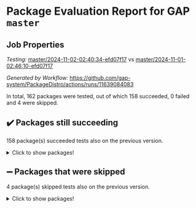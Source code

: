 # Package Evaluation Report for GAP `master`

## Job Properties

*Testing:* [master/2024-11-02-02:40:34-efd07f17](https://github.com/gap-system/PackageDistro/blob/data/reports/master/2024-11-02-02:40:34-efd07f17) vs [master/2024-11-01-02:46:10-efd07f17](https://github.com/gap-system/PackageDistro/blob/data/reports/master/2024-11-01-02:46:10-efd07f17)

*Generated by Workflow:* https://github.com/gap-system/PackageDistro/actions/runs/11639084083

In total, 162 packages were tested, out of which 158 succeeded, 0 failed and 4 were skipped.

## :heavy_check_mark: Packages still succeeding

158 package(s) succeeded tests also on the previous version.
<details><summary>Click to show packages!</summary>

- 4ti2interface 2023.02-04 [(success)](https://github.com/gap-system/PackageDistro/actions/runs/11639084083/job/32414892977)
- ace 5.6.2 [(success)](https://github.com/gap-system/PackageDistro/actions/runs/11639084083/job/32414893072)
- aclib 1.3.2 [(success)](https://github.com/gap-system/PackageDistro/actions/runs/11639084083/job/32414893152)
- agt 0.3.1 [(success)](https://github.com/gap-system/PackageDistro/actions/runs/11639084083/job/32414893261)
- alnuth 3.2.1 [(success)](https://github.com/gap-system/PackageDistro/actions/runs/11639084083/job/32414893391)
- anupq 3.3.1 [(success)](https://github.com/gap-system/PackageDistro/actions/runs/11639084083/job/32414893517)
- atlasrep 2.1.9 [(success)](https://github.com/gap-system/PackageDistro/actions/runs/11639084083/job/32414893613)
- autodoc 2023.06.19 [(success)](https://github.com/gap-system/PackageDistro/actions/runs/11639084083/job/32414893745)
- automata 1.16 [(success)](https://github.com/gap-system/PackageDistro/actions/runs/11639084083/job/32414893870)
- automgrp 1.3.2 [(success)](https://github.com/gap-system/PackageDistro/actions/runs/11639084083/job/32414896565)
- autpgrp 1.11 [(success)](https://github.com/gap-system/PackageDistro/actions/runs/11639084083/job/32414896815)
- cap 2024.10-07 [(success)](https://github.com/gap-system/PackageDistro/actions/runs/11639084083/job/32414897106)
- caratinterface 2.3.7 [(success)](https://github.com/gap-system/PackageDistro/actions/runs/11639084083/job/32414897955)
- cddinterface 2024.09.02 [(success)](https://github.com/gap-system/PackageDistro/actions/runs/11639084083/job/32414898959)
- circle 1.6.6 [(success)](https://github.com/gap-system/PackageDistro/actions/runs/11639084083/job/32414899041)
- classicpres 1.22 [(success)](https://github.com/gap-system/PackageDistro/actions/runs/11639084083/job/32414899150)
- cohomolo 1.6.11 [(success)](https://github.com/gap-system/PackageDistro/actions/runs/11639084083/job/32414899276)
- congruence 1.2.7 [(success)](https://github.com/gap-system/PackageDistro/actions/runs/11639084083/job/32414899394)
- corefreesub 0.6 [(success)](https://github.com/gap-system/PackageDistro/actions/runs/11639084083/job/32414899498)
- corelg 1.57 [(success)](https://github.com/gap-system/PackageDistro/actions/runs/11639084083/job/32414899617)
- crime 1.6 [(success)](https://github.com/gap-system/PackageDistro/actions/runs/11639084083/job/32414899725)
- crisp 1.4.6 [(success)](https://github.com/gap-system/PackageDistro/actions/runs/11639084083/job/32414899829)
- crypting 0.10.5 [(success)](https://github.com/gap-system/PackageDistro/actions/runs/11639084083/job/32414899925)
- cryst 4.1.27 [(success)](https://github.com/gap-system/PackageDistro/actions/runs/11639084083/job/32414900042)
- crystcat 1.1.10 [(success)](https://github.com/gap-system/PackageDistro/actions/runs/11639084083/job/32414900151)
- ctbllib 1.3.9 [(success)](https://github.com/gap-system/PackageDistro/actions/runs/11639084083/job/32414900271)
- cubefree 1.19 [(success)](https://github.com/gap-system/PackageDistro/actions/runs/11639084083/job/32414900396)
- curlinterface 2.4.0 [(success)](https://github.com/gap-system/PackageDistro/actions/runs/11639084083/job/32414900509)
- cvec 2.8.2 [(success)](https://github.com/gap-system/PackageDistro/actions/runs/11639084083/job/32414900641)
- datastructures 0.3.1 [(success)](https://github.com/gap-system/PackageDistro/actions/runs/11639084083/job/32414900776)
- deepthought 1.0.7 [(success)](https://github.com/gap-system/PackageDistro/actions/runs/11639084083/job/32414900965)
- design 1.8.1 [(success)](https://github.com/gap-system/PackageDistro/actions/runs/11639084083/job/32414901113)
- difsets 2.3.1 [(success)](https://github.com/gap-system/PackageDistro/actions/runs/11639084083/job/32414901223)
- digraphs 1.9.0 [(success)](https://github.com/gap-system/PackageDistro/actions/runs/11639084083/job/32414901363)
- edim 1.3.8 [(success)](https://github.com/gap-system/PackageDistro/actions/runs/11639084083/job/32414901473)
- example 4.3.4 [(success)](https://github.com/gap-system/PackageDistro/actions/runs/11639084083/job/32414901595)
- examplesforhomalg 2023.10-01 [(success)](https://github.com/gap-system/PackageDistro/actions/runs/11639084083/job/32414901699)
- factint 1.6.3 [(success)](https://github.com/gap-system/PackageDistro/actions/runs/11639084083/job/32414901793)
- ferret 1.0.14 [(success)](https://github.com/gap-system/PackageDistro/actions/runs/11639084083/job/32414901889)
- fga 1.5.0 [(success)](https://github.com/gap-system/PackageDistro/actions/runs/11639084083/job/32414901984)
- fining 1.5.6 [(success)](https://github.com/gap-system/PackageDistro/actions/runs/11639084083/job/32414902077)
- float 1.0.5 [(success)](https://github.com/gap-system/PackageDistro/actions/runs/11639084083/job/32414902188)
- format 1.4.4 [(success)](https://github.com/gap-system/PackageDistro/actions/runs/11639084083/job/32414902322)
- forms 1.2.12 [(success)](https://github.com/gap-system/PackageDistro/actions/runs/11639084083/job/32414902398)
- fplsa 1.2.6 [(success)](https://github.com/gap-system/PackageDistro/actions/runs/11639084083/job/32414902485)
- fr 2.4.13 [(success)](https://github.com/gap-system/PackageDistro/actions/runs/11639084083/job/32414902587)
- francy 2.0.3 [(success)](https://github.com/gap-system/PackageDistro/actions/runs/11639084083/job/32414902711)
- fwtree 1.3 [(success)](https://github.com/gap-system/PackageDistro/actions/runs/11639084083/job/32414902848)
- gapdoc 1.6.7 [(success)](https://github.com/gap-system/PackageDistro/actions/runs/11639084083/job/32414902953)
- gauss 2023.08-01 [(success)](https://github.com/gap-system/PackageDistro/actions/runs/11639084083/job/32414903077)
- gaussforhomalg 2024.08-01 [(success)](https://github.com/gap-system/PackageDistro/actions/runs/11639084083/job/32414903196)
- gbnp 1.1.0 [(success)](https://github.com/gap-system/PackageDistro/actions/runs/11639084083/job/32414903296)
- generalizedmorphismsforcap 2024.09-03 [(success)](https://github.com/gap-system/PackageDistro/actions/runs/11639084083/job/32414903398)
- genss 1.6.9 [(success)](https://github.com/gap-system/PackageDistro/actions/runs/11639084083/job/32414903490)
- gradedmodules 2024.01-01 [(success)](https://github.com/gap-system/PackageDistro/actions/runs/11639084083/job/32414903596)
- gradedringforhomalg 2024.07-01 [(success)](https://github.com/gap-system/PackageDistro/actions/runs/11639084083/job/32414903675)
- grape 4.9.2 [(success)](https://github.com/gap-system/PackageDistro/actions/runs/11639084083/job/32414903789)
- groupoids 1.76 [(success)](https://github.com/gap-system/PackageDistro/actions/runs/11639084083/job/32414903885)
- grpconst 2.6.5 [(success)](https://github.com/gap-system/PackageDistro/actions/runs/11639084083/job/32414903977)
- guarana 0.96.3 [(success)](https://github.com/gap-system/PackageDistro/actions/runs/11639084083/job/32414904070)
- guava 3.19 [(success)](https://github.com/gap-system/PackageDistro/actions/runs/11639084083/job/32414904180)
- hap 1.66 [(success)](https://github.com/gap-system/PackageDistro/actions/runs/11639084083/job/32414904320)
- hapcryst 0.1.15 [(success)](https://github.com/gap-system/PackageDistro/actions/runs/11639084083/job/32414904405)
- hecke 1.5.4 [(success)](https://github.com/gap-system/PackageDistro/actions/runs/11639084083/job/32414904485)
- help 4.0 [(success)](https://github.com/gap-system/PackageDistro/actions/runs/11639084083/job/32414904614)
- homalg 2024.01-01 [(success)](https://github.com/gap-system/PackageDistro/actions/runs/11639084083/job/32414904739)
- homalgtocas 2023.11-01 [(success)](https://github.com/gap-system/PackageDistro/actions/runs/11639084083/job/32414904837)
- idrel 2.48 [(success)](https://github.com/gap-system/PackageDistro/actions/runs/11639084083/job/32414904944)
- images 1.3.3 [(success)](https://github.com/gap-system/PackageDistro/actions/runs/11639084083/job/32414905058)
- intpic 0.4.0 [(success)](https://github.com/gap-system/PackageDistro/actions/runs/11639084083/job/32414905147)
- io 4.9.0 [(success)](https://github.com/gap-system/PackageDistro/actions/runs/11639084083/job/32414905230)
- io_forhomalg 2023.02-04 [(success)](https://github.com/gap-system/PackageDistro/actions/runs/11639084083/job/32414905303)
- irredsol 1.4.4 [(success)](https://github.com/gap-system/PackageDistro/actions/runs/11639084083/job/32414905436)
- json 2.2.2 [(success)](https://github.com/gap-system/PackageDistro/actions/runs/11639084083/job/32414905611)
- jupyterkernel 1.5.1 [(success)](https://github.com/gap-system/PackageDistro/actions/runs/11639084083/job/32414905707)
- jupyterviz 1.5.6 [(success)](https://github.com/gap-system/PackageDistro/actions/runs/11639084083/job/32414905801)
- kan 1.37 [(success)](https://github.com/gap-system/PackageDistro/actions/runs/11639084083/job/32414905898)
- kbmag 1.5.11 [(success)](https://github.com/gap-system/PackageDistro/actions/runs/11639084083/job/32414905984)
- laguna 3.9.7 [(success)](https://github.com/gap-system/PackageDistro/actions/runs/11639084083/job/32414906063)
- liealgdb 2.2.1 [(success)](https://github.com/gap-system/PackageDistro/actions/runs/11639084083/job/32414906143)
- liepring 2.9.1 [(success)](https://github.com/gap-system/PackageDistro/actions/runs/11639084083/job/32414906213)
- liering 2.4.2 [(success)](https://github.com/gap-system/PackageDistro/actions/runs/11639084083/job/32414906307)
- linearalgebraforcap 2024.10-01 [(success)](https://github.com/gap-system/PackageDistro/actions/runs/11639084083/job/32414906389)
- lins 0.9 [(success)](https://github.com/gap-system/PackageDistro/actions/runs/11639084083/job/32414906486)
- localizeringforhomalg 2023.10-01 [(success)](https://github.com/gap-system/PackageDistro/actions/runs/11639084083/job/32414906575)
- loops 3.4.4 [(success)](https://github.com/gap-system/PackageDistro/actions/runs/11639084083/job/32414906666)
- lpres 1.1.1 [(success)](https://github.com/gap-system/PackageDistro/actions/runs/11639084083/job/32414906758)
- majoranaalgebras 1.5.2 [(success)](https://github.com/gap-system/PackageDistro/actions/runs/11639084083/job/32414906857)
- mapclass 1.4.6 [(success)](https://github.com/gap-system/PackageDistro/actions/runs/11639084083/job/32414906946)
- matgrp 0.70 [(success)](https://github.com/gap-system/PackageDistro/actions/runs/11639084083/job/32414907030)
- matricesforhomalg 2024.08-05 [(success)](https://github.com/gap-system/PackageDistro/actions/runs/11639084083/job/32414907174)
- modisom 3.0.0 [(success)](https://github.com/gap-system/PackageDistro/actions/runs/11639084083/job/32414907276)
- modulepresentationsforcap 2024.09-02 [(success)](https://github.com/gap-system/PackageDistro/actions/runs/11639084083/job/32414907355)
- modules 2024.01-01 [(success)](https://github.com/gap-system/PackageDistro/actions/runs/11639084083/job/32414907427)
- monoidalcategories 2024.09-05 [(success)](https://github.com/gap-system/PackageDistro/actions/runs/11639084083/job/32414907496)
- nconvex 2022.09-01 [(success)](https://github.com/gap-system/PackageDistro/actions/runs/11639084083/job/32414907591)
- nilmat 1.4.2 [(success)](https://github.com/gap-system/PackageDistro/actions/runs/11639084083/job/32414907668)
- nock 1.5 [(success)](https://github.com/gap-system/PackageDistro/actions/runs/11639084083/job/32414907770)
- normalizinterface 1.3.7 [(success)](https://github.com/gap-system/PackageDistro/actions/runs/11639084083/job/32414907837)
- nq 2.5.11 [(success)](https://github.com/gap-system/PackageDistro/actions/runs/11639084083/job/32414907922)
- numericalsgps 1.4.0 [(success)](https://github.com/gap-system/PackageDistro/actions/runs/11639084083/job/32414908016)
- openmath 11.5.3 [(success)](https://github.com/gap-system/PackageDistro/actions/runs/11639084083/job/32414908101)
- orb 4.9.1 [(success)](https://github.com/gap-system/PackageDistro/actions/runs/11639084083/job/32414908176)
- packagemanager 1.6 [(success)](https://github.com/gap-system/PackageDistro/actions/runs/11639084083/job/32414908272)
- patternclass 2.4.5 [(success)](https://github.com/gap-system/PackageDistro/actions/runs/11639084083/job/32414908362)
- permut 2.0.5 [(success)](https://github.com/gap-system/PackageDistro/actions/runs/11639084083/job/32414908464)
- polenta 1.3.10 [(success)](https://github.com/gap-system/PackageDistro/actions/runs/11639084083/job/32414908546)
- polymaking 0.8.7 [(success)](https://github.com/gap-system/PackageDistro/actions/runs/11639084083/job/32414908615)
- primgrp 3.4.4 [(success)](https://github.com/gap-system/PackageDistro/actions/runs/11639084083/job/32414908727)
- profiling 2.6.0 [(success)](https://github.com/gap-system/PackageDistro/actions/runs/11639084083/job/32414908814)
- qdistrnd 0.9.4 [(success)](https://github.com/gap-system/PackageDistro/actions/runs/11639084083/job/32414908902)
- qpa 1.35 [(success)](https://github.com/gap-system/PackageDistro/actions/runs/11639084083/job/32414909024)
- quagroup 1.8.4 [(success)](https://github.com/gap-system/PackageDistro/actions/runs/11639084083/job/32414909299)
- radiroot 2.9 [(success)](https://github.com/gap-system/PackageDistro/actions/runs/11639084083/job/32414909398)
- rcwa 4.7.1 [(success)](https://github.com/gap-system/PackageDistro/actions/runs/11639084083/job/32414909502)
- rds 1.8 [(success)](https://github.com/gap-system/PackageDistro/actions/runs/11639084083/job/32414909601)
- recog 1.4.3 [(success)](https://github.com/gap-system/PackageDistro/actions/runs/11639084083/job/32414909710)
- repndecomp 1.3.0 [(success)](https://github.com/gap-system/PackageDistro/actions/runs/11639084083/job/32414909806)
- repsn 3.1.2 [(success)](https://github.com/gap-system/PackageDistro/actions/runs/11639084083/job/32414909911)
- resclasses 4.7.3 [(success)](https://github.com/gap-system/PackageDistro/actions/runs/11639084083/job/32414910019)
- ringsforhomalg 2024.06-01 [(success)](https://github.com/gap-system/PackageDistro/actions/runs/11639084083/job/32414910104)
- sco 2023.08-01 [(success)](https://github.com/gap-system/PackageDistro/actions/runs/11639084083/job/32414910186)
- scscp 2.4.3 [(success)](https://github.com/gap-system/PackageDistro/actions/runs/11639084083/job/32414910289)
- semigroups 5.4.0 [(success)](https://github.com/gap-system/PackageDistro/actions/runs/11639084083/job/32414910383)
- sglppow 2.4 [(success)](https://github.com/gap-system/PackageDistro/actions/runs/11639084083/job/32414910471)
- sgpviz 0.999.6 [(success)](https://github.com/gap-system/PackageDistro/actions/runs/11639084083/job/32414910567)
- simpcomp 2.1.14 [(success)](https://github.com/gap-system/PackageDistro/actions/runs/11639084083/job/32414910668)
- singular 2024.06.03 [(success)](https://github.com/gap-system/PackageDistro/actions/runs/11639084083/job/32414910747)
- sl2reps 1.1 [(success)](https://github.com/gap-system/PackageDistro/actions/runs/11639084083/job/32414910842)
- sla 1.6.2 [(success)](https://github.com/gap-system/PackageDistro/actions/runs/11639084083/job/32414910923)
- smallantimagmas 0.2.12 [(success)](https://github.com/gap-system/PackageDistro/actions/runs/11639084083/job/32414911007)
- smallgrp 1.5.4 [(success)](https://github.com/gap-system/PackageDistro/actions/runs/11639084083/job/32414911113)
- smallsemi 0.7.1 [(success)](https://github.com/gap-system/PackageDistro/actions/runs/11639084083/job/32414911212)
- sonata 2.9.6 [(success)](https://github.com/gap-system/PackageDistro/actions/runs/11639084083/job/32414911319)
- sophus 1.27 [(success)](https://github.com/gap-system/PackageDistro/actions/runs/11639084083/job/32414911402)
- sotgrps 1.3 [(success)](https://github.com/gap-system/PackageDistro/actions/runs/11639084083/job/32414911490)
- spinsym 1.5.2 [(success)](https://github.com/gap-system/PackageDistro/actions/runs/11639084083/job/32414911582)
- standardff 1.0 [(success)](https://github.com/gap-system/PackageDistro/actions/runs/11639084083/job/32414911675)
- symbcompcc 1.3.2 [(success)](https://github.com/gap-system/PackageDistro/actions/runs/11639084083/job/32414911788)
- thelma 1.3 [(success)](https://github.com/gap-system/PackageDistro/actions/runs/11639084083/job/32414911911)
- tomlib 1.2.11 [(success)](https://github.com/gap-system/PackageDistro/actions/runs/11639084083/job/32414912005)
- toolsforhomalg 2024.09-01 [(success)](https://github.com/gap-system/PackageDistro/actions/runs/11639084083/job/32414912096)
- toric 1.9.6 [(success)](https://github.com/gap-system/PackageDistro/actions/runs/11639084083/job/32414912196)
- toricvarieties 2022.07.13 [(success)](https://github.com/gap-system/PackageDistro/actions/runs/11639084083/job/32414912292)
- transgrp 3.6.5 [(success)](https://github.com/gap-system/PackageDistro/actions/runs/11639084083/job/32414912393)
- typeset 1.2.2 [(success)](https://github.com/gap-system/PackageDistro/actions/runs/11639084083/job/32414912466)
- ugaly 4.1.3 [(success)](https://github.com/gap-system/PackageDistro/actions/runs/11639084083/job/32414912542)
- unipot 1.6 [(success)](https://github.com/gap-system/PackageDistro/actions/runs/11639084083/job/32414912629)
- unitlib 4.2.0 [(success)](https://github.com/gap-system/PackageDistro/actions/runs/11639084083/job/32414912749)
- utils 0.85 [(success)](https://github.com/gap-system/PackageDistro/actions/runs/11639084083/job/32414912849)
- uuid 0.7 [(success)](https://github.com/gap-system/PackageDistro/actions/runs/11639084083/job/32414913025)
- walrus 0.9991 [(success)](https://github.com/gap-system/PackageDistro/actions/runs/11639084083/job/32414913150)
- wedderga 4.10.5 [(success)](https://github.com/gap-system/PackageDistro/actions/runs/11639084083/job/32414913226)
- wpe 0.8 [(success)](https://github.com/gap-system/PackageDistro/actions/runs/11639084083/job/32414913311)
- xmod 2.92 [(success)](https://github.com/gap-system/PackageDistro/actions/runs/11639084083/job/32414913400)
- xmodalg 1.23 [(success)](https://github.com/gap-system/PackageDistro/actions/runs/11639084083/job/32414913486)
- yangbaxter 0.10.6 [(success)](https://github.com/gap-system/PackageDistro/actions/runs/11639084083/job/32414913592)
- zeromqinterface 0.16 [(success)](https://github.com/gap-system/PackageDistro/actions/runs/11639084083/job/32414913680)
</details>

## :heavy_minus_sign: Packages that were skipped

4 package(s) skipped tests also on the previous version.
<details><summary>Click to show packages!</summary>

- browse 1.8.21 [(skipped)](https://github.com/gap-system/PackageDistro/actions/runs/11639084083/job/32414756255)
- itc 1.5.1 [(skipped)](https://github.com/gap-system/PackageDistro/actions/runs/11639084083/job/32414756255)
- polycyclic 2.16 [(skipped)](https://github.com/gap-system/PackageDistro/actions/runs/11639084083/job/32414756255)
- xgap 4.32 [(skipped)](https://github.com/gap-system/PackageDistro/actions/runs/11639084083/job/32414756255)
</details>

